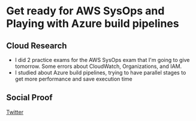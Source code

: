 # Get ready for AWS SysOps and Playing with Azure build pipelines

## Cloud Research

- I did 2 practice exams for the AWS SysOps exam that I'm going to give tomorrow. Some errors about CloudWatch, Organizations, and IAM.
- I studied about Azure build pipelines, trying to have parallel stages to get more performance and save execution time

## Social Proof

[Twitter](https://twitter.com/cmgomezm15/status/1291580980474589184)
